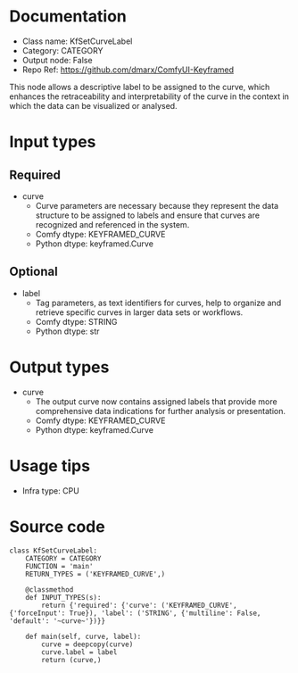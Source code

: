 # Documentation
- Class name: KfSetCurveLabel
- Category: CATEGORY
- Output node: False
- Repo Ref: https://github.com/dmarx/ComfyUI-Keyframed

This node allows a descriptive label to be assigned to the curve, which enhances the retraceability and interpretability of the curve in the context in which the data can be visualized or analysed.

# Input types
## Required
- curve
    - Curve parameters are necessary because they represent the data structure to be assigned to labels and ensure that curves are recognized and referenced in the system.
    - Comfy dtype: KEYFRAMED_CURVE
    - Python dtype: keyframed.Curve
## Optional
- label
    - Tag parameters, as text identifiers for curves, help to organize and retrieve specific curves in larger data sets or workflows.
    - Comfy dtype: STRING
    - Python dtype: str

# Output types
- curve
    - The output curve now contains assigned labels that provide more comprehensive data indications for further analysis or presentation.
    - Comfy dtype: KEYFRAMED_CURVE
    - Python dtype: keyframed.Curve

# Usage tips
- Infra type: CPU

# Source code
```
class KfSetCurveLabel:
    CATEGORY = CATEGORY
    FUNCTION = 'main'
    RETURN_TYPES = ('KEYFRAMED_CURVE',)

    @classmethod
    def INPUT_TYPES(s):
        return {'required': {'curve': ('KEYFRAMED_CURVE', {'forceInput': True}), 'label': ('STRING', {'multiline': False, 'default': '~curve~'})}}

    def main(self, curve, label):
        curve = deepcopy(curve)
        curve.label = label
        return (curve,)
```